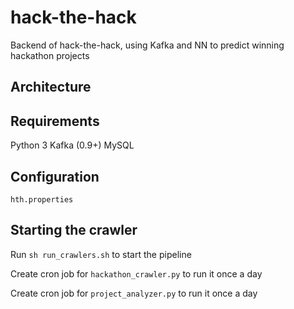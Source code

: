 # hack-the-hack
Backend of hack-the-hack, using Kafka and NN to predict winning hackathon projects

## Architecture

## Requirements
Python 3
Kafka (0.9+)
MySQL

## Configuration
`hth.properties`

## Starting the crawler
Run `sh run_crawlers.sh` to start the pipeline

Create cron job for `hackathon_crawler.py` to run it once a day

Create cron job for `project_analyzer.py` to run it once a day
